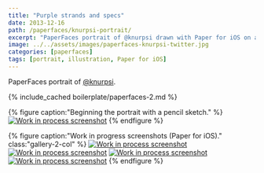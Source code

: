 ```yaml
---
title: "Purple strands and specs"
date: 2013-12-16
path: /paperfaces/knurpsi-portrait/
excerpt: "PaperFaces portrait of @knurpsi drawn with Paper for iOS on an iPad."
image: ../../assets/images/paperfaces-knurpsi-twitter.jpg
categories: [paperfaces]
tags: [portrait, illustration, Paper for iOS]
---
```


PaperFaces portrait of [@knurpsi](https://twitter.com/knurpsi).

{% include_cached boilerplate/paperfaces-2.md %}

{% figure caption:"Beginning the portrait with a pencil sketch." %}
[![Work in process screenshot](../../assets/images/paperfaces-knurpsi-process-1-750.jpg)](../../assets/images/paperfaces-knurpsi-process-1-lg.jpg)
{% endfigure %}

{% figure caption:"Work in progress screenshots (Paper for iOS)." class:"gallery-2-col" %}
[![Work in process screenshot](../../assets/images/paperfaces-knurpsi-process-2-600.jpg)](../../assets/images/paperfaces-knurpsi-process-2-lg.jpg)
[![Work in process screenshot](../../assets/images/paperfaces-knurpsi-process-3-600.jpg)](../../assets/images/paperfaces-knurpsi-process-3-lg.jpg)
[![Work in process screenshot](../../assets/images/paperfaces-knurpsi-process-4-600.jpg)](../../assets/images/paperfaces-knurpsi-process-4-lg.jpg)
[![Work in process screenshot](../../assets/images/paperfaces-knurpsi-process-5-600.jpg)](../../assets/images/paperfaces-knurpsi-process-5-lg.jpg)
{% endfigure %}
